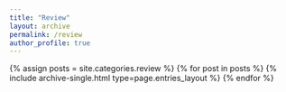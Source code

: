 ```yaml
---
title: "Review"
layout: archive
permalink: /review
author_profile: true
---
```



{% assign posts = site.categories.review %}
{% for post in posts %} {% include archive-single.html type=page.entries_layout %} {% endfor %}
